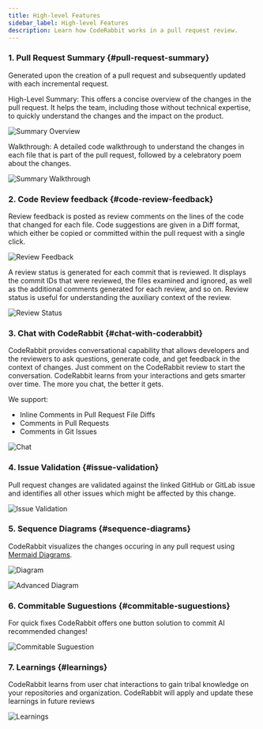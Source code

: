 ```yaml
---
title: High-level Features
sidebar_label: High-level Features
description: Learn how CodeRabbit works in a pull request review.
---
```


### 1. Pull Request Summary {#pull-request-summary}

Generated upon the creation of a pull request and subsequently updated with each
incremental request.

High-Level Summary: This offers a concise overview of the changes in the pull
request. It helps the team, including those without technical expertise, to
quickly understand the changes and the impact on the product.

![Summary Overview](/img/about/Summary-Overview.png)

Walkthrough: A detailed code walkthrough to understand the changes in each file
that is part of the pull request, followed by a celebratory poem about the
changes.

![Summary Walkthrough](/img/about/Summary-Walkthrough.png)

### 2. Code Review feedback {#code-review-feedback}

Review feedback is posted as review comments on the lines of the code that
changed for each file. Code suggestions are given in a Diff format, which either
be copied or committed within the pull request with a single click.

![Review Feedback](/img/about/ReviewFeedback.png)

A review status is generated for each commit that is reviewed. It displays the
commit IDs that were reviewed, the files examined and ignored, as well as the
additional comments generated for each review, and so on. Review status is
useful for understanding the auxiliary context of the review.

![Review Status](/img/about/ReviewStatus.png)

### 3. Chat with CodeRabbit {#chat-with-coderabbit}

CodeRabbit provides conversational capability that allows developers and the
reviewers to ask questions, generate code, and get feedback in the context of
changes. Just comment on the CodeRabbit review to start the conversation.
CodeRabbit learns from your interactions and gets smarter over time. The more
you chat, the better it gets.

We support:

- Inline Comments in Pull Request File Diffs
- Comments in Pull Requests
- Comments in Git Issues

![Chat](/img/about/chat.png)

### 4. Issue Validation {#issue-validation}

Pull request changes are validated against the linked GitHub or GitLab issue and
identifies all other issues which might be affected by this change.

![Issue Validation](/img/about/issue-validation.png)

### 5. Sequence Diagrams {#sequence-diagrams}

CodeRabbit visualizes the changes occuring in any pull request using
[Mermaid Diagrams](https://mermaid.live/).

![Diagram](/img/about/diagram.png)

![Advanced Diagram](/img/about/advanced-diagram.png)

### 6. Commitable Suguestions {#commitable-suguestions}

For quick fixes CodeRabbit offers one button solution to commit AI recommended
changes!

![Commitable Suguestion](/img/about/committable-suggestion.png)

### 7. Learnings {#learnings}

CodeRabbit learns from user chat interactions to gain tribal knowledge on your
repositories and organization. CodeRabbit will apply and update these learnings
in future reviews

![Learnings](/img/about/learnings.png)
